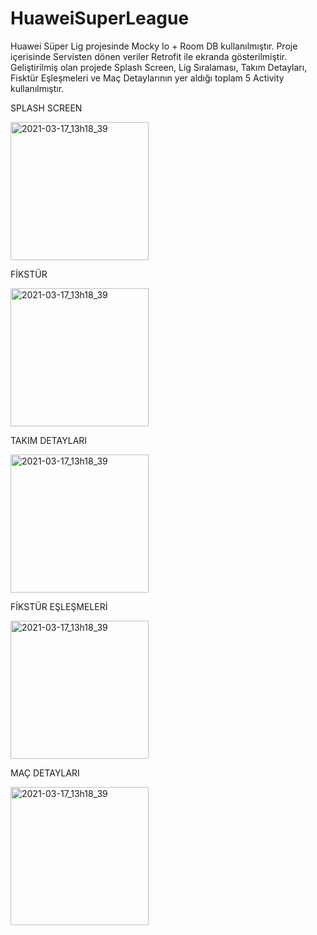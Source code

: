# HuaweiSuperLeague

Huawei Süper Lig projesinde Mocky Io + Room DB kullanılmıştır. Proje içerisinde Servisten dönen veriler Retrofit ile ekranda gösterilmiştir. Geliştirilmiş olan projede Splash Screen, Lig Sıralaması, Takım Detayları, Fisktür Eşleşmeleri ve Maç Detaylarının yer aldığı toplam 5 Activity kullanılmıştır.

SPLASH SCREEN

<img width="221" alt="2021-03-17_13h18_39" src="https://user-images.githubusercontent.com/80334174/111452201-55eafa00-8723-11eb-8bbb-ce916e8b9356.png">

FİKSTÜR

<img width="221" alt="2021-03-17_13h18_39" src="https://user-images.githubusercontent.com/80334174/111452090-30f68700-8723-11eb-83e6-01cce09b4b63.png">

TAKIM DETAYLARI

<img width="221" alt="2021-03-17_13h18_39" src="https://user-images.githubusercontent.com/80334174/111452091-318f1d80-8723-11eb-9697-6066949accb0.png">

FİKSTÜR EŞLEŞMELERİ

<img width="221" alt="2021-03-17_13h18_39" src="https://user-images.githubusercontent.com/80334174/111452092-3227b400-8723-11eb-8317-6240f026c432.png">

MAÇ DETAYLARI

<img width="221" alt="2021-03-17_13h18_39" src="https://user-images.githubusercontent.com/80334174/111452099-3358e100-8723-11eb-82fa-f1a493561507.png">
